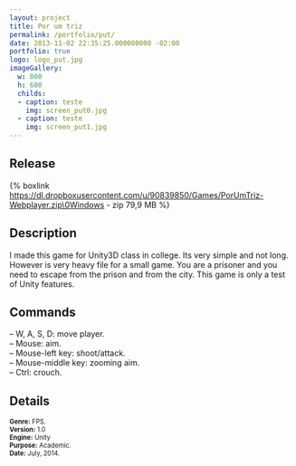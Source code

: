```yaml
---
layout: project
title: Por um triz
permalink: /portfolio/put/
date: 2013-11-02 22:35:25.000000000 -02:00
portfolio: true
logo: logo_put.jpg
imageGallery:
  w: 800
  h: 600
  childs:
  - caption: teste
    img: screen_put0.jpg
  - caption: teste
    img: screen_put1.jpg
---
```


 <span/>

## Release

{% boxlink https://dl.dropboxusercontent.com/u/90839850/Games/PorUmTriz-Webplayer.zip\0Windows - zip 79,9 MB %}

## Description

I made this game for Unity3D class in college. Its very simple and not long. However is very heavy file for a small game. You are a prisoner and you need to escape from the prison and from the city. This game is only a test of Unity features.

## Commands

–  W, A, S, D: move player.<br>
– Mouse: aim.<br>
– Mouse-left key: shoot/attack.<br>
– Mouse-middle key: zooming aim.<br>
– Ctrl: crouch.<br>

## Details

<p style="font-size:0.8em">
<strong>Genre:</strong> FPS.<br>
<strong>Version:</strong> 1.0<br>
<strong>Engine:</strong> Unity<br>
<strong>Purpose:</strong> Academic.<br>
<strong>Date:</strong> July, 2014.<br>
</p>
